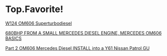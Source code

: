 # Top.Favorite!
[W124 OM606 Superturbodiesel](https://m.youtube.com/watch?v=f5yEI-SDcUo)

[680BHP FROM A SMALL MERCEDES DIESEL ENGINE, MERCEDES OM606 BASICS](https://youtu.be/31gM-Q1JSks)

[Part 2 OM606 Mercedes Diesel INSTALL into a Y61 Nissan Patrol GU](https://youtu.be/O9MD1YOhRaw)
